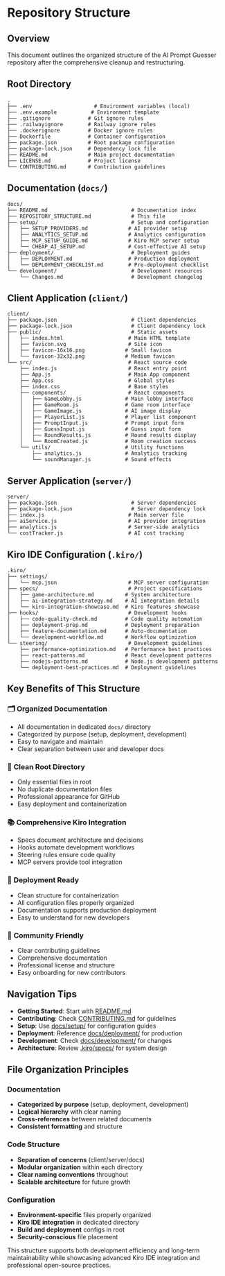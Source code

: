 # Repository Structure

## Overview
This document outlines the organized structure of the AI Prompt Guesser repository after the comprehensive cleanup and restructuring.

## Root Directory
```
.
├── .env                    # Environment variables (local)
├── .env.example           # Environment template
├── .gitignore            # Git ignore rules
├── .railwayignore        # Railway ignore rules
├── .dockerignore         # Docker ignore rules
├── Dockerfile            # Container configuration
├── package.json          # Root package configuration
├── package-lock.json     # Dependency lock file
├── README.md             # Main project documentation
├── LICENSE.md            # Project license
└── CONTRIBUTING.md       # Contribution guidelines
```

## Documentation (`docs/`)
```
docs/
├── README.md                           # Documentation index
├── REPOSITORY_STRUCTURE.md             # This file
├── setup/                              # Setup and configuration
│   ├── SETUP_PROVIDERS.md             # AI provider setup
│   ├── ANALYTICS_SETUP.md             # Analytics configuration
│   ├── MCP_SETUP_GUIDE.md             # Kiro MCP server setup
│   └── CHEAP_AI_SETUP.md              # Cost-effective AI setup
├── deployment/                         # Deployment guides
│   ├── DEPLOYMENT.md                  # Production deployment
│   └── DEPLOYMENT_CHECKLIST.md        # Pre-deployment checklist
└── development/                        # Development resources
    └── Changes.md                      # Development changelog
```

## Client Application (`client/`)
```
client/
├── package.json                        # Client dependencies
├── package-lock.json                   # Client dependency lock
├── public/                             # Static assets
│   ├── index.html                     # Main HTML template
│   ├── favicon.svg                    # Site icon
│   ├── favicon-16x16.png             # Small favicon
│   └── favicon-32x32.png             # Medium favicon
└── src/                               # React source code
    ├── index.js                       # React entry point
    ├── App.js                         # Main App component
    ├── App.css                        # Global styles
    ├── index.css                      # Base styles
    ├── components/                    # React components
    │   ├── GameLobby.js              # Main lobby interface
    │   ├── GameRoom.js               # Game room interface
    │   ├── GameImage.js              # AI image display
    │   ├── PlayerList.js             # Player list component
    │   ├── PromptInput.js            # Prompt input form
    │   ├── GuessInput.js             # Guess input form
    │   ├── RoundResults.js           # Round results display
    │   └── RoomCreated.js            # Room creation success
    └── utils/                        # Utility functions
        ├── analytics.js              # Analytics tracking
        └── soundManager.js           # Sound effects
```

## Server Application (`server/`)
```
server/
├── package.json                        # Server dependencies
├── package-lock.json                   # Server dependency lock
├── index.js                           # Main server file
├── aiService.js                       # AI provider integration
├── analytics.js                       # Server-side analytics
└── costTracker.js                     # AI cost tracking
```

## Kiro IDE Configuration (`.kiro/`)
```
.kiro/
├── settings/
│   └── mcp.json                       # MCP server configuration
├── specs/                             # Project specifications
│   ├── game-architecture.md          # System architecture
│   ├── ai-integration-strategy.md    # AI integration details
│   └── kiro-integration-showcase.md  # Kiro features showcase
├── hooks/                             # Development hooks
│   ├── code-quality-check.md         # Code quality automation
│   ├── deployment-prep.md            # Deployment preparation
│   ├── feature-documentation.md      # Auto-documentation
│   └── development-workflow.md       # Workflow optimization
└── steering/                          # Development guidelines
    ├── performance-optimization.md   # Performance best practices
    ├── react-patterns.md             # React development patterns
    ├── nodejs-patterns.md            # Node.js development patterns
    └── deployment-best-practices.md  # Deployment guidelines
```

## Key Benefits of This Structure

### 🗂️ **Organized Documentation**
- All documentation in dedicated `docs/` directory
- Categorized by purpose (setup, deployment, development)
- Easy to navigate and maintain
- Clear separation between user and developer docs

### 🎯 **Clean Root Directory**
- Only essential files in root
- No duplicate documentation files
- Professional appearance for GitHub
- Easy deployment and containerization

### 📚 **Comprehensive Kiro Integration**
- Specs document architecture and decisions
- Hooks automate development workflows
- Steering rules ensure code quality
- MCP servers provide tool integration

### 🚀 **Deployment Ready**
- Clean structure for containerization
- All configuration files properly organized
- Documentation supports production deployment
- Easy to understand for new developers

### 🤝 **Community Friendly**
- Clear contributing guidelines
- Comprehensive documentation
- Professional license and structure
- Easy onboarding for new contributors

## Navigation Tips

- **Getting Started**: Start with [README.md](../README.md)
- **Contributing**: Check [CONTRIBUTING.md](../CONTRIBUTING.md) for guidelines
- **Setup**: Use [docs/setup/](setup/) for configuration guides
- **Deployment**: Reference [docs/deployment/](deployment/) for production
- **Development**: Check [docs/development/](development/) for changes
- **Architecture**: Review [.kiro/specs/](../.kiro/specs/) for system design

## File Organization Principles

### **Documentation**
- **Categorized by purpose** (setup, deployment, development)
- **Logical hierarchy** with clear naming
- **Cross-references** between related documents
- **Consistent formatting** and structure

### **Code Structure**
- **Separation of concerns** (client/server/docs)
- **Modular organization** within each directory
- **Clear naming conventions** throughout
- **Scalable architecture** for future growth

### **Configuration**
- **Environment-specific** files properly organized
- **Kiro IDE integration** in dedicated directory
- **Build and deployment** configs in root
- **Security-conscious** file placement

This structure supports both development efficiency and long-term maintainability while showcasing advanced Kiro IDE integration and professional open-source practices.